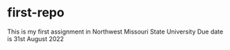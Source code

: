# first-repo
This is my first assignment
in Northwest Missouri State University
Due date is 31st August 2022